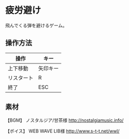 疲労避け
========

飛んでくる弾を避けるゲーム。

操作方法
--------

| 操作       | キー     |
|------------|----------|
| 上下移動   | 矢印キー |
| リスタート | R        |
| 終了       | ESC      |

素材
----

【BGM】
ノスタルジア/甘茶様
http://nostalgiamusic.info/

【ボイス】
WEB WAVE LIB様
http://www.s-t-t.net/wwl/
